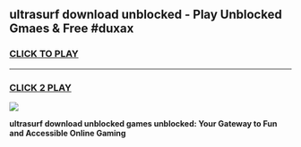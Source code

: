 
## ultrasurf download unblocked - Play Unblocked Gmaes & Free #duxax
<h3>
<a href="https://news.freeplayer.one?title=ultrasurf_download_unblocked&ref=24F">CLICK TO PLAY</a></h3>
<hr>

<h3>
<a href="https://news.freeplayer.one?title=ultrasurf_download_unblocked&ref=24F">CLICK 2 PLAY</a>
  
</h3>

<a href="https://news.freeplayer.one?title=ultrasurf_download_unblocked&ref=24F/"><img src="https://clearcache.store/games.png"></a>


**ultrasurf download unblocked games unblocked: Your Gateway to Fun and Accessible Online Gaming**
